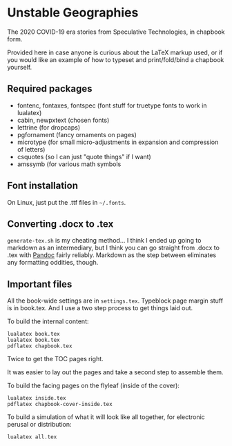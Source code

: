 # Unstable Geographies

The 2020 COVID-19 era stories from Speculative Technologies, in chapbook form.

Provided here in case anyone is curious about the LaTeX markup used, or if you would like an example of how to typeset and print/fold/bind a chapbook yourself.

## Required packages

* fontenc, fontaxes, fontspec (font stuff for truetype fonts to work in lualatex)
* cabin, newpxtext (chosen fonts)
* lettrine (for dropcaps)
* pgfornament (fancy ornaments on pages)
* microtype (for small micro-adjustments in expansion and compression of letters)
* csquotes (so I can just "quote things" if I want)
* amssymb (for various math symbols


## Font installation

On Linux, just put the .ttf files in `~/.fonts`.


## Converting .docx to .tex

`generate-tex.sh` is my cheating method... I think I ended up going to 
markdown as an intermediary, but I think you can go straight from .docx
to .tex with [Pandoc](https://pandoc.org/) fairly reliably. Markdown as the step between 
eliminates any formatting oddities, though.

## Important files

All the book-wide settings are in `settings.tex`. Typeblock page margin stuff 
is in book.tex. And I use a two step process to get things laid out.

To build the internal content:

    lualatex book.tex
    lualatex book.tex
    pdflatex chapbook.tex

Twice to get the TOC pages right.

It was easier to lay out the pages and take a second step to assemble them.

To build the facing pages on the flyleaf (inside of the cover):

    lualatex inside.tex
    pdflatex chapbook-cover-inside.tex

To build a simulation of what it will look like all together, for 
electronic perusal or distribution:

    lualatex all.tex
